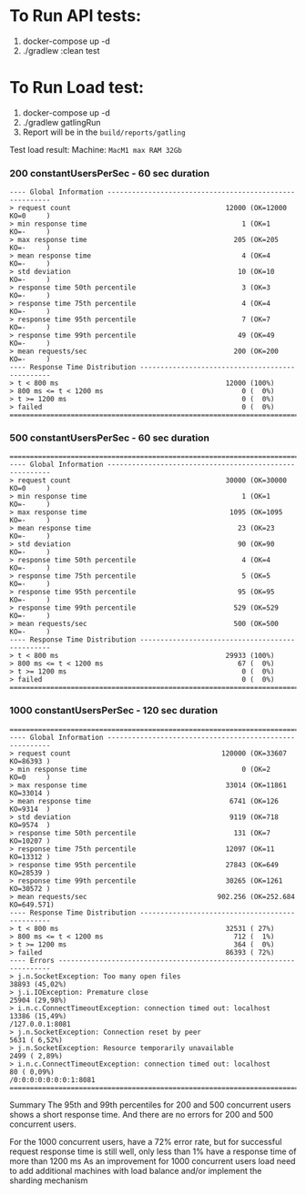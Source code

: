 # To Run API tests:
1. docker-compose up -d 
2. ./gradlew :clean test

# To Run Load test:
1. docker-compose up -d
2. ./gradlew gatlingRun
3. Report will be in the ```build/reports/gatling```

Test load result:
Machine:
```MacM1 max RAM 32Gb```

### 200 constantUsersPerSec - 60 sec duration
```
---- Global Information --------------------------------------------------------
> request count                                      12000 (OK=12000  KO=0     )
> min response time                                      1 (OK=1      KO=-     )
> max response time                                    205 (OK=205    KO=-     )
> mean response time                                     4 (OK=4      KO=-     )
> std deviation                                         10 (OK=10     KO=-     )
> response time 50th percentile                          3 (OK=3      KO=-     )
> response time 75th percentile                          4 (OK=4      KO=-     )
> response time 95th percentile                          7 (OK=7      KO=-     )
> response time 99th percentile                         49 (OK=49     KO=-     )
> mean requests/sec                                    200 (OK=200    KO=-     )
---- Response Time Distribution ------------------------------------------------
> t < 800 ms                                         12000 (100%)
> 800 ms <= t < 1200 ms                                  0 (  0%)
> t >= 1200 ms                                           0 (  0%)
> failed                                                 0 (  0%)
================================================================================
```

### 500 constantUsersPerSec - 60 sec duration
```
================================================================================
---- Global Information --------------------------------------------------------
> request count                                      30000 (OK=30000  KO=0     )
> min response time                                      1 (OK=1      KO=-     )
> max response time                                   1095 (OK=1095   KO=-     )
> mean response time                                    23 (OK=23     KO=-     )
> std deviation                                         90 (OK=90     KO=-     )
> response time 50th percentile                          4 (OK=4      KO=-     )
> response time 75th percentile                          5 (OK=5      KO=-     )
> response time 95th percentile                         95 (OK=95     KO=-     )
> response time 99th percentile                        529 (OK=529    KO=-     )
> mean requests/sec                                    500 (OK=500    KO=-     )
---- Response Time Distribution ------------------------------------------------
> t < 800 ms                                         29933 (100%)
> 800 ms <= t < 1200 ms                                 67 (  0%)
> t >= 1200 ms                                           0 (  0%)
> failed                                                 0 (  0%)
================================================================================
```

### 1000 constantUsersPerSec - 120 sec duration

```
================================================================================
---- Global Information --------------------------------------------------------
> request count                                     120000 (OK=33607  KO=86393 )
> min response time                                      0 (OK=2      KO=0     )
> max response time                                  33014 (OK=11861  KO=33014 )
> mean response time                                  6741 (OK=126    KO=9314  )
> std deviation                                       9119 (OK=718    KO=9574  )
> response time 50th percentile                        131 (OK=7      KO=10207 )
> response time 75th percentile                      12097 (OK=11     KO=13312 )
> response time 95th percentile                      27843 (OK=649    KO=28539 )
> response time 99th percentile                      30265 (OK=1261   KO=30572 )
> mean requests/sec                                902.256 (OK=252.684 KO=649.571)
---- Response Time Distribution ------------------------------------------------
> t < 800 ms                                         32531 ( 27%)
> 800 ms <= t < 1200 ms                                712 (  1%)
> t >= 1200 ms                                         364 (  0%)
> failed                                             86393 ( 72%)
---- Errors --------------------------------------------------------------------
> j.n.SocketException: Too many open files                        38893 (45,02%)
> j.i.IOException: Premature close                                25904 (29,98%)
> i.n.c.ConnectTimeoutException: connection timed out: localhost  13386 (15,49%)
/127.0.0.1:8081
> j.n.SocketException: Connection reset by peer                    5631 ( 6,52%)
> j.n.SocketException: Resource temporarily unavailable            2499 ( 2,89%)
> i.n.c.ConnectTimeoutException: connection timed out: localhost     80 ( 0,09%)
/0:0:0:0:0:0:0:1:8081
================================================================================
```


Summary
The 95th and 99th percentiles for 200 and 500 concurrent users shows a short response time.
And there are no errors for 200 and 500 concurrent users.

For the 1000 concurrent users,  have a 72% error rate, but for successful request response time is still well, only less than 1% have a response time of more than 1200 ms
As an improvement for 1000 concurrent users load need to add additional machines with load balance and/or implement the sharding mechanism